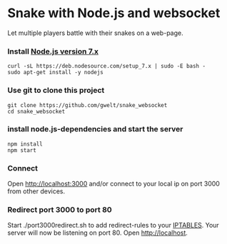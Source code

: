 # Snake with Node.js and websocket
Let multiple players battle with their snakes on a web-page.

### Install [Node.js version 7.x](https://nodejs.org/en/download/package-manager/)
```
curl -sL https://deb.nodesource.com/setup_7.x | sudo -E bash -
sudo apt-get install -y nodejs
```
### Use git to clone this project
```
git clone https://github.com/gwelt/snake_websocket
cd snake_websocket
```
### install node.js-dependencies and start the server
```
npm install
npm start
```
### Connect
Open [http://localhost:3000](http://localhost:3000) and/or connect to your local ip on port 3000 from other devices.

### Redirect port 3000 to port 80
Start ./port3000redirect.sh to add redirect-rules to your [IPTABLES](https://help.ubuntu.com/community/IptablesHowTo). Your server will now be listening on port 80.
Open [http://localhost](http://localhost).
